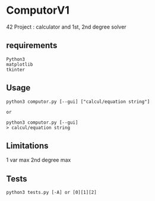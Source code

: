 # ComputorV1
42 Project : calculator and 1st, 2nd degree solver

## requirements
```
Python3
matplotlib
tkinter
```

## Usage
```
python3 computor.py [--gui] ["calcul/equation string"]

or 

python3 computor.py [--gui]
> calcul/equation string
```

## Limitations
1 var max
2nd degree max

## Tests
```
python3 tests.py [-A] or [0][1][2]

```